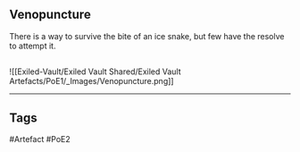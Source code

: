 ## Venopuncture
There is a way to survive the bite of an ice snake,
but few have the resolve to attempt it.
##
![[Exiled-Vault/Exiled Vault Shared/Exiled Vault Artefacts/PoE1/_Images/Venopuncture.png]]

---
## Tags
#Artefact
#PoE2